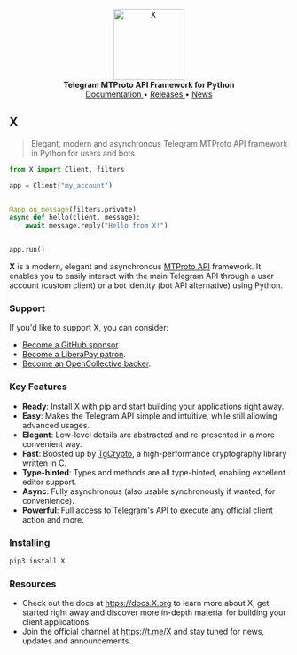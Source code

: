 <p align="center">
    <a href="https://github.com/X/X">
        <img src="https://docs.X.org/_static/X.png" alt="X" width="128">
    </a>
    <br>
    <b>Telegram MTProto API Framework for Python</b>
    <br>
    <a href="https://docs.X.org">
        Documentation
    </a>
    •
    <a href="https://docs.X.org/releases">
        Releases
    </a>
    •
    <a href="https://t.me/X">
        News
    </a>
</p>

## X

> Elegant, modern and asynchronous Telegram MTProto API framework in Python for users and bots

``` python
from X import Client, filters

app = Client("my_account")


@app.on_message(filters.private)
async def hello(client, message):
    await message.reply("Hello from X!")


app.run()
```

**X** is a modern, elegant and asynchronous [MTProto API](https://docs.X.org/topics/mtproto-vs-botapi)
framework. It enables you to easily interact with the main Telegram API through a user account (custom client) or a bot
identity (bot API alternative) using Python.

### Support

If you'd like to support X, you can consider:

- [Become a GitHub sponsor](https://github.com/sponsors/delivrance).
- [Become a LiberaPay patron](https://liberapay.com/delivrance).
- [Become an OpenCollective backer](https://opencollective.com/X).

### Key Features

- **Ready**: Install X with pip and start building your applications right away.
- **Easy**: Makes the Telegram API simple and intuitive, while still allowing advanced usages.
- **Elegant**: Low-level details are abstracted and re-presented in a more convenient way.
- **Fast**: Boosted up by [TgCrypto](https://github.com/X/tgcrypto), a high-performance cryptography library written in C.  
- **Type-hinted**: Types and methods are all type-hinted, enabling excellent editor support.
- **Async**: Fully asynchronous (also usable synchronously if wanted, for convenience).
- **Powerful**: Full access to Telegram's API to execute any official client action and more.

### Installing

``` bash
pip3 install X
```

### Resources

- Check out the docs at https://docs.X.org to learn more about X, get started right
away and discover more in-depth material for building your client applications.
- Join the official channel at https://t.me/X and stay tuned for news, updates and announcements.
